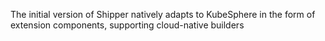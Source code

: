 The initial version of Shipper natively adapts to KubeSphere in the form of extension components, supporting cloud-native builders